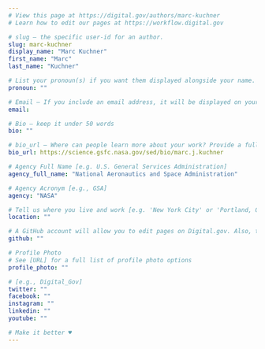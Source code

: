 ```yaml
---
# View this page at https://digital.gov/authors/marc-kuchner
# Learn how to edit our pages at https://workflow.digital.gov

# slug — the specific user-id for an author.
slug: marc-kuchner
display_name: "Marc Kuchner"
first_name: "Marc"
last_name: "Kuchner"

# List your pronoun(s) if you want them displayed alongside your name. If blank, we'll use just your name. Learn more http://mypronouns.org
pronoun: ""

# Email — If you include an email address, it will be displayed on your profile page
email: 

# Bio — keep it under 50 words
bio: ""

# bio_url — Where can people learn more about your work? Provide a full URL [e.g. 'https://www.example.gov/']
bio_url: https://science.gsfc.nasa.gov/sed/bio/marc.j.kuchner

# Agency Full Name [e.g. U.S. General Services Administration]
agency_full_name: "National Aeronautics and Space Administration"

# Agency Acronym [e.g., GSA]
agency: "NASA"

# Tell us where you live and work [e.g. 'New York City' or 'Portland, OR']
location: ""

# A GitHub account will allow you to edit pages on Digital.gov. Also, the image used in your GitHub account can be used to populate your digital.gov profile photo. Learn more about getting a Github account at [URL]
github: ""

# Profile Photo
# See [URL] for a full list of profile photo options
profile_photo: ""

# [e.g., Digital_Gov]
twitter: ""
facebook: ""
instagram: ""
linkedin: ""
youtube: ""

# Make it better ♥
---
```

